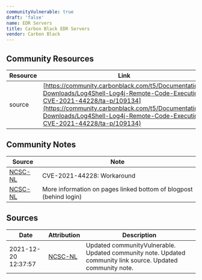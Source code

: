 ```yaml
---
communityVulnerable: true
draft: 'false'
name: EDR Servers
title: Carbon Black EDR Servers
vendor: Carbon Black
---
```



## Community Resources
| Resource | Link |
| --- | --- |
| source | [https://community.carbonblack.com/t5/Documentation-Downloads/Log4Shell-Log4j-Remote-Code-Execution-CVE-2021-44228/ta-p/109134](https://community.carbonblack.com/t5/Documentation-Downloads/Log4Shell-Log4j-Remote-Code-Execution-CVE-2021-44228/ta-p/109134) |

## Community Notes
| Source | Note |
| --- | --- |
| [NCSC-NL](https://github.com/NCSC-NL/log4shell/blob/main/software/README.md) | CVE-2021-44228: Workaround </ul> |
| [NCSC-NL](https://github.com/NCSC-NL/log4shell/blob/main/software/README.md) | More information on pages linked bottom of blogpost (behind login) |

## Sources
| Date | Attribution | Description |
| --- | --- | --- |
| 2021-12-20 12:37:57 | [NCSC-NL](https://github.com/NCSC-NL/log4shell/blob/main/software/README.md) | Updated communityVulnerable. Updated community note. Updated community link source. Updated community note.  |
